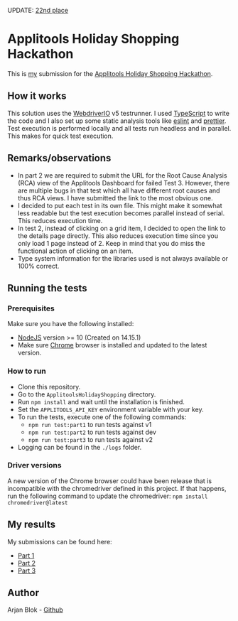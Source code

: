 UPDATE: [22nd place](https://applitools.com/blog/holiday-shopping-hackathon-winners-announced/)

# Applitools Holiday Shopping Hackathon

This is [my](#Author) submission for the [Applitools Holiday Shopping Hackathon](https://applitools.com/hackathon-v20-3-instructions/).

## How it works

This solution uses the [WebdriverIO](https://webdriver.io/) v5 testrunner. I used [TypeScript](https://www.typescriptlang.org/) to write the code and I also set up some static analysis tools like [eslint](https://eslint.org/) and [prettier](https://prettier.io/).
Test execution is performed locally and all tests run headless and in parallel. This makes for quick test execution.

## Remarks/observations

- In part 2 we are required to submit the URL for the Root Cause Analysis (RCA) view of the Applitools Dashboard for failed Test 3. However, there are multiple bugs in that test which all have different root causes and thus RCA views. I have submitted the link to the most obvious one.
- I decided to put each test in its own file. This might make it somewhat less readable but the test execution becomes parallel instead of serial. This reduces execution time.
- In test 2, instead of clicking on a grid item, I decided to open the link to the details page directly. This also reduces execution time since you only load 1 page instead of 2. Keep in mind that you do miss the functional action of clicking on an item.
- Type system information for the libraries used is not always available or 100% correct.

## Running the tests

### Prerequisites

Make sure you have the following installed:

- [NodeJS](https://nodejs.org/) version >= 10 (Created on 14.15.1)
- Make sure [Chrome](https://www.google.com/chrome/) browser is installed and updated to the latest version.

### How to run

- Clone this repository.
- Go to the `ApplitoolsHolidayShopping` directory.
- Run `npm install` and wait until the installation is finished.
- Set the `APPLITOOLS_API_KEY` environment variable with your key.
- To run the tests, execute one of the following commands:
  - `npm run test:part1` to run tests against v1
  - `npm run test:part2` to run tests against dev
  - `npm run test:part3` to run tests against v2
- Logging can be found in the `./logs` folder.

### Driver versions

A new version of the Chrome browser could have been release that is incompatible with the chromedriver defined in this project. If that happens, run the following command to update the chromedriver: `npm install chromedriver@latest`

## My results

My submissions can be found here:

- [Part 1](https://eyes.applitools.com/app/test-results/00000251795396422188?accountId=OhimNZedaEadb0RBYhFcfQ~~&display=gallery&top=00000251795395381872%283%29)
- [Part 2](https://eyes.applitools.com/app/test-results/00000251795396354128/00000251795396354018/steps/1/edit?accountId=OhimNZedaEadb0RBYhFcfQ~~&diff=eyJkaWZmIjp7InRvcCI6ODE4Ljg4NDYxNTM4NDYxNTQsImxlZnQiOjE1LCJ3aWR0aCI6MzcsImhlaWdodCI6MTkuMjMwNzY5MjMwNzY5MjN9LCJ2aWV3TW9kZSI6ImFjdHVhbCJ9&mode=step-editor)
- [Part 3](https://eyes.applitools.com/app/test-results/00000251795395381872?accountId=OhimNZedaEadb0RBYhFcfQ~~&display=gallery&top=00000251795395381872%283%29)

## Author

Arjan Blok - [Github](https://github.com/ablok)
